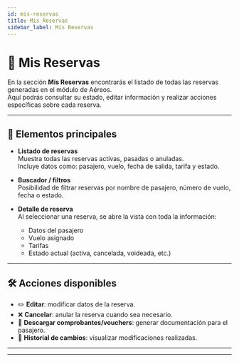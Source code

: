 ```yaml
---
id: mis-reservas
title: Mis Reservas
sidebar_label: Mis Reservas
---
```


# 📑 Mis Reservas

En la sección **Mis Reservas** encontrarás el listado de todas las reservas generadas en el módulo de Aéreos.  
Aquí podrás consultar su estado, editar información y realizar acciones específicas sobre cada reserva.

---

## 🔎 Elementos principales

- **Listado de reservas**  
  Muestra todas las reservas activas, pasadas o anuladas.  
  Incluye datos como: pasajero, vuelo, fecha de salida, tarifa y estado.

- **Buscador / filtros**  
  Posibilidad de filtrar reservas por nombre de pasajero, número de vuelo, fecha o estado.

- **Detalle de reserva**  
  Al seleccionar una reserva, se abre la vista con toda la información:  
  - Datos del pasajero  
  - Vuelo asignado  
  - Tarifas  
  - Estado actual (activa, cancelada, voideada, etc.)

---

## 🛠 Acciones disponibles

- ✏️ **Editar**: modificar datos de la reserva.  
- ❌ **Cancelar**: anular la reserva cuando sea necesario.  
- 📄 **Descargar comprobantes/vouchers**: generar documentación para el pasajero.  
- 🔄 **Historial de cambios**: visualizar modificaciones realizadas.

---

<!-- ## 📌 Consejos de uso

- Verificar siempre el **estado actual** de la reserva antes de aplicar cambios.  
- Utilizar los filtros para encontrar reservas específicas más rápido.  
- Recordar que algunas acciones pueden estar restringidas según el perfil de usuario.   -->

---

